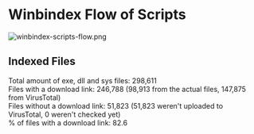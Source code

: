 # Winbindex Flow of Scripts

![winbindex-scripts-flow.png](winbindex-scripts-flow.png)

## Indexed Files

<!--FileStats-->
Total amount of exe, dll and sys files: 298,611  
Files with a download link: 246,788 (98,913 from the actual files, 147,875 from VirusTotal)  
Files without a download link: 51,823 (51,823 weren't uploaded to VirusTotal, 0 weren't checked yet)  
% of files with a download link: 82.6  
<!--/FileStats-->

